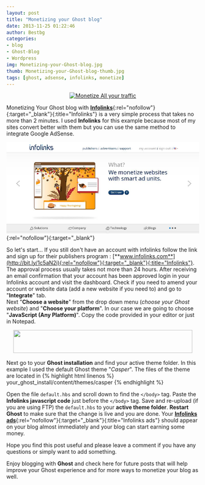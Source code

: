 ```yaml
---
layout: post
title: "Monetizing your Ghost blog"
date: 2013-11-25 01:22:46
author: Bestbg
categories:
- blog
- Ghost-Blog
- Wordpress
img: Monetizing-your-Ghost-blog.jpg
thumb: Monetizing-your-Ghost-blog-thumb.jpg
tags: [ghost, adsense, infolinks, monetize]
---
```

<center><a target="_blank" href="http://www.exoclick.com/?login=artv" rel="nofollow" title="Monetize All your traffic"><img src="http://www.exoclick.com/banners/468x60.gif" border="0" width="468" height="60" alt="Monetize All your traffic"></a></center>

Monetizing Your Ghost blog with [**Infolinks**](http://bit.ly/1c5aN2i){:rel="nofollow"}{:target="_blank"}{:title="Infolinks"} is a very simple process that takes no more than 2 minutes.
I used **Infolinks** for this example because most of my sites convert better with them but you can use the same method to integrate Google AdSense.

[ ![Monetize your website](/assets/img/blog/Infolinks.jpg "Monetize your website") ](http://bit.ly/1c5aN2i "Monetize your website"){:rel="nofollow"}{:target="_blank"}

So let's start... If you still don't have an account with infolinks follow the link and sign up for their publishers program : [**www.infolinks.com**](http://bit.ly/1c5aN2i){:rel="nofollow"}{:target="_blank"}{:title="Infolinks"}.
The approval process usually takes not more than 24 hours. After receiving an email confirmation that your account has been approved login in your Infolinks account and visit the dashboard. Check if you need to amend your account or website data (add a new website if you need to) and go to "**Integrate**" tab.<br /> <!--more-->
Next "**Choose a website**" from the drop down menu (*choose your Ghost website*) and "**Choose your platform**". In our case we are going to choose "**JavaScript
(Any Platform)**".
Copy the code provided in your editor or just in Notepad.

<center><script type="text/javascript">
ad_idzone = "1089632";
ad_width = "468";
ad_height = "60";
</script>
<script type="text/javascript" src="https://ads.exoclick.com/ads.js"></script>
<noscript><a href="http://main.exoclick.com/img-click.php?idzone=1089632" target="_blank"><img src="https://syndication.exoclick.com/ads-iframe-display.php?idzone=1089632&output=img&type=468x60" width="468" height="60"></a></noscript></center>

Next go to your **Ghost installation** and find your active theme folder. In this example I used the default
Ghost theme "*Casper*". The files of the theme are located in
{% highlight html linenos %}
your_ghost_install/content/themes/casper
{% endhighlight %}

Open the file `default.hbs` and scroll down to find the `</body>` tag.
Paste the **Infolinks javascript code** just before the `</body>` tag.
Save and re-upload (if you are using FTP) the `default.hbs` to your **active theme folder**.
**Restart Ghost** to make sure that the change is live and you are done. Your [**Infolinks ads**](http://bit.ly/1c5aN2i){:rel="nofollow"}{:target="_blank"}{:title="Infolinks ads"} should appear on your blog almost immediately and your blog can start earning some money.

Hope you find this post useful and please leave a comment if you have any questions or simply want to add something.

Enjoy blogging with **Ghost** and check here for future posts that will help improve your Ghost experience and for more ways to monetize your blog as well.
